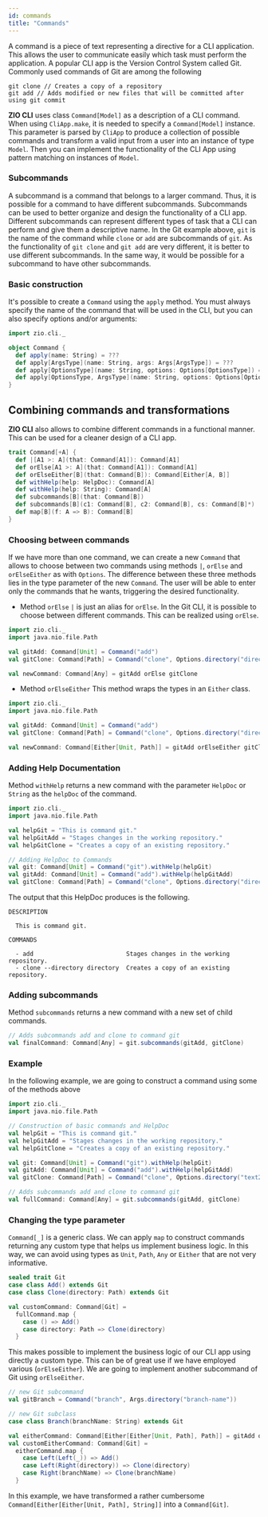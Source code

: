 ```yaml
---
id: commands
title: "Commands"
---
```

A command is a piece of text representing a directive for a CLI application. This allows the user to communicate easily which task must perform the application. A popular CLI app is the Version Control System called Git. Commonly used commands of Git are among the following
```
git clone // Creates a copy of a repository
git add // Adds modified or new files that will be committed after using git commit
```
**ZIO CLI** uses class `Command[Model]` as a description of a CLI command. When using `CliApp.make`, it is needed to specify a `Command[Model]` instance. This parameter is parsed by `CliApp` to produce a collection of possible commands and transform a valid input from a user into an instance of type `Model`. Then you can implement the functionality of the CLI App using pattern matching on instances of `Model`.

### Subcommands
A subcommand is a command that belongs to a larger command. Thus, it is possible for a command to have different subcommands. Subcommands can be used to better organize and design the functionality of a CLI app. Different subcommands can represent different types of task that a CLI can perform and give them a descriptive name. In the Git example above, `git` is the name of the command while `clone` or `add` are subcommands of `git`. As the functionality of `git clone` and `git add` are very different, it is better to use different subcommands. In the same way, it would be possible for a subcommand to have other subcommands.

### Basic construction


It's possible to create a `Command` using the `apply` method. You must always specify the name of the command that will be used
in the CLI, but you can also specify options and/or arguments:

```scala mdoc:silent
import zio.cli._

object Command {
  def apply(name: String) = ???
  def apply[ArgsType](name: String, args: Args[ArgsType]) = ???
  def apply[OptionsType](name: String, options: Options[OptionsType]) = ???
  def apply[OptionsType, ArgsType](name: String, options: Options[OptionsType], args: Args[ArgsType]) = ???
}
```
## Combining commands and transformations
**ZIO CLI** also allows to combine different commands in a functional manner. This can be used for a cleaner design of a CLI app.

```scala mdoc:silent
trait Command[+A] {
  def |[A1 >: A](that: Command[A1]): Command[A1]
  def orElse[A1 >: A](that: Command[A1]): Command[A1]
  def orElseEither[B](that: Command[B]): Command[Either[A, B]]
  def withHelp(help: HelpDoc): Command[A]
  def withHelp(help: String): Command[A]
  def subcommands[B](that: Command[B])
  def subcommands[B](c1: Command[B], c2: Command[B], cs: Command[B]*)
  def map[B](f: A => B): Command[B]
}
```

### Choosing between commands
If we have more than one command, we can create a new `Command` that allows to choose between two commands using methods `|`, `orElse` and `orElseEither` as with `Options`. The difference between these three methods lies in the type parameter of the new `Command`. The user will be able to enter only the commands that he wants, triggering the desired functionality.
- Method `orElse`
`|` is just an alias for `orElse`. In the Git CLI, it is possible to choose between different commands. This can be realized using `orElse`.
```scala mdoc:silent:reset
import zio.cli._
import java.nio.file.Path

val gitAdd: Command[Unit] = Command("add")
val gitClone: Command[Path] = Command("clone", Options.directory("directory"))

val newCommand: Command[Any] = gitAdd orElse gitClone 
```

- Method `orElseEither`
This method wraps the types in an `Either` class.

```scala mdoc:silent:reset
import zio.cli._
import java.nio.file.Path

val gitAdd: Command[Unit] = Command("add")
val gitClone: Command[Path] = Command("clone", Options.directory("directory"))

val newCommand: Command[Either[Unit, Path]] = gitAdd orElseEither gitClone 
```

### Adding Help Documentation
Method `withHelp` returns a new command with the parameter `HelpDoc` or `String` as the `helpDoc` of the command.

```scala mdoc:silent:reset
import zio.cli._
import java.nio.file.Path

val helpGit = "This is command git."
val helpGitAdd = "Stages changes in the working repository."
val helpGitClone = "Creates a copy of an existing repository."

// Adding HelpDoc to Commands
val git: Command[Unit] = Command("git").withHelp(helpGit)
val gitAdd: Command[Unit] = Command("add").withHelp(helpGitAdd)
val gitClone: Command[Path] = Command("clone", Options.directory("directory")).withHelp(helpGitClone)
```
The output that this HelpDoc produces is the following.
```
DESCRIPTION

  This is command git.

COMMANDS

  - add                          Stages changes in the working repository.
  - clone --directory directory  Creates a copy of an existing repository.
```


### Adding subcommands
Method `subcommands` returns a new command with a new set of child commands.

```scala mdoc:silent
// Adds subcommands add and clone to command git
val finalCommand: Command[Any] = git.subcommands(gitAdd, gitClone)
```

### Example
In the following example, we are going to construct a command using some of the methods above
```scala mdoc:silent:reset
import zio.cli._
import java.nio.file.Path

// Construction of basic commands and HelpDoc
val helpGit = "This is command git."
val helpGitAdd = "Stages changes in the working repository."
val helpGitClone = "Creates a copy of an existing repository."

val git: Command[Unit] = Command("git").withHelp(helpGit)
val gitAdd: Command[Unit] = Command("add").withHelp(helpGitAdd)
val gitClone: Command[Path] = Command("clone", Options.directory("text2")).withHelp(helpGitClone)

// Adds subcommands add and clone to command git
val fullCommand: Command[Any] = git.subcommands(gitAdd, gitClone)

```

### Changing the type parameter
`Command[_]` is a generic class. We can apply `map` to construct commands returning any custom type that helps us implement business logic. In this way, we can avoid using types as `Unit`, `Path`, `Any` or `Either` that are not very informative.
```scala mdoc:silent
sealed trait Git
case class Add() extends Git
case class Clone(directory: Path) extends Git

val customCommand: Command[Git] =
  fullCommand.map {
    case () => Add()
    case directory: Path => Clone(directory)
  }
```

This makes possible to implement the business logic of our CLI app using directly a custom type. This can be of great use if we have employed various (`orElseEither`). We are going to implement another subcommand of Git using `orElseEither`.
```scala mdoc:silent
// new Git subcommand
val gitBranch = Command("branch", Args.directory("branch-name"))

// new Git subclass
case class Branch(branchName: String) extends Git

val eitherCommand: Command[Either[Either[Unit, Path], Path]] = gitAdd orElseEither gitClone orElseEither gitBranch
val customEitherCommand: Command[Git] =
  eitherCommand.map {
    case Left(Left(_)) => Add()
    case Left(Right(directory)) => Clone(directory)
    case Right(branchName) => Clone(branchName)
  }
```
In this example, we have transformed a rather cumbersome `Command[Either[Either[Unit, Path], String]]` into a `Command[Git]`.



